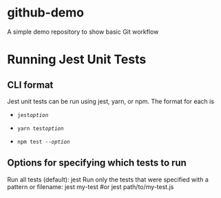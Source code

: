 # github-demo
A simple demo repository to show basic Git workflow


# Running Jest Unit Tests

## CLI format
Jest unit tests can be run using jest, yarn, or npm. The format for each is

- `jest`*`option`*

- `yarn test`*`option`* 

- `npm test --`*`option`*


## Options for specifying which tests to run
Run all tests (default):
jest
Run only the tests that were specified with a pattern or filename:
jest my-test #or
jest path/to/my-test.js
